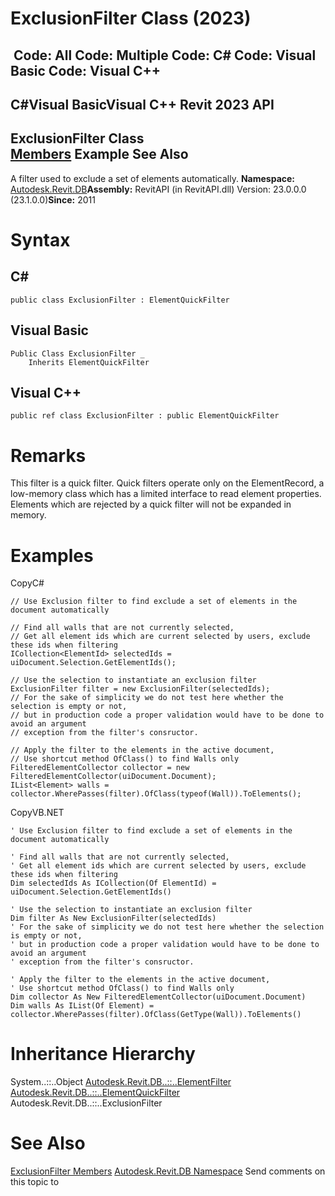 # ExclusionFilter Class (2023)

﻿
 Code: All Code: Multiple Code: C# Code: Visual Basic Code: Visual C++   
---  
C#Visual BasicVisual C++
Revit 2023 API  
---  
ExclusionFilter Class  
[Members](bb430066-fae7-df60-81a5-e787d6a3b6ea.md "ExclusionFilter Members") Example See Also  
---  
A filter used to exclude a set of elements automatically. 
**Namespace:** [Autodesk.Revit.DB](87546ba7-461b-c646-cbb1-2cb8f5bff8b2.md "Autodesk.Revit.DB Namespace")**Assembly:** RevitAPI (in RevitAPI.dll) Version: 23.0.0.0 (23.1.0.0)**Since:** 2011 
# Syntax
C#  
---  
```text
public class ExclusionFilter : ElementQuickFilter
```
  
Visual Basic  
---  
```text
Public Class ExclusionFilter _
	Inherits ElementQuickFilter
```
  
Visual C++  
---  
```text
public ref class ExclusionFilter : public ElementQuickFilter
```
  
# Remarks
This filter is a quick filter. Quick filters operate only on the ElementRecord, a low-memory class which has a limited interface to read element properties. Elements which are rejected by a quick filter will not be expanded in memory. 
# Examples
CopyC#
```text
// Use Exclusion filter to find exclude a set of elements in the document automatically 

// Find all walls that are not currently selected, 
// Get all element ids which are current selected by users, exclude these ids when filtering
ICollection<ElementId> selectedIds = uiDocument.Selection.GetElementIds();

// Use the selection to instantiate an exclusion filter
ExclusionFilter filter = new ExclusionFilter(selectedIds);
// For the sake of simplicity we do not test here whether the selection is empty or not,
// but in production code a proper validation would have to be done to avoid an argument
// exception from the filter's consructor.

// Apply the filter to the elements in the active document,
// Use shortcut method OfClass() to find Walls only
FilteredElementCollector collector = new FilteredElementCollector(uiDocument.Document);
IList<Element> walls = collector.WherePasses(filter).OfClass(typeof(Wall)).ToElements();
```

CopyVB.NET
```text
' Use Exclusion filter to find exclude a set of elements in the document automatically 

' Find all walls that are not currently selected, 
' Get all element ids which are current selected by users, exclude these ids when filtering
Dim selectedIds As ICollection(Of ElementId) = uiDocument.Selection.GetElementIds()

' Use the selection to instantiate an exclusion filter
Dim filter As New ExclusionFilter(selectedIds)
' For the sake of simplicity we do not test here whether the selection is empty or not,
' but in production code a proper validation would have to be done to avoid an argument
' exception from the filter's consructor.

' Apply the filter to the elements in the active document,
' Use shortcut method OfClass() to find Walls only
Dim collector As New FilteredElementCollector(uiDocument.Document)
Dim walls As IList(Of Element) = collector.WherePasses(filter).OfClass(GetType(Wall)).ToElements()
```

# Inheritance Hierarchy
System..::..Object [Autodesk.Revit.DB..::..ElementFilter](b8b46cbf-9ecc-0745-ec53-c3c3b6510113.md "ElementFilter Class") [Autodesk.Revit.DB..::..ElementQuickFilter](ebc95d82-11fc-69f6-2df1-52331dd36443.md "ElementQuickFilter Class") Autodesk.Revit.DB..::..ExclusionFilter
# See Also
[ExclusionFilter Members](bb430066-fae7-df60-81a5-e787d6a3b6ea.md "ExclusionFilter Members")
[Autodesk.Revit.DB Namespace](87546ba7-461b-c646-cbb1-2cb8f5bff8b2.md "Autodesk.Revit.DB Namespace")
Send comments on this topic to 